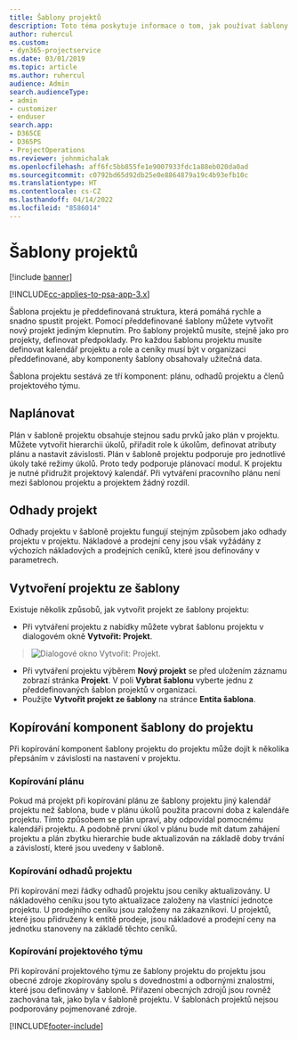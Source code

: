 ```yaml
---
title: Šablony projektů
description: Toto téma poskytuje informace o tom, jak používat šablony projektů pro rychlé nastavení projektu.
author: ruhercul
ms.custom:
- dyn365-projectservice
ms.date: 03/01/2019
ms.topic: article
ms.author: ruhercul
audience: Admin
search.audienceType:
- admin
- customizer
- enduser
search.app:
- D365CE
- D365PS
- ProjectOperations
ms.reviewer: johnmichalak
ms.openlocfilehash: aff6fc5bb855fe1e9007933fdc1a88eb020da0ad
ms.sourcegitcommit: c0792bd65d92db25e0e8864879a19c4b93efb10c
ms.translationtype: HT
ms.contentlocale: cs-CZ
ms.lasthandoff: 04/14/2022
ms.locfileid: "8586014"
---
```

# <a name="project-templates"></a>Šablony projektů 

[!include [banner](../includes/psa-now-project-operations.md)]

[!INCLUDE[cc-applies-to-psa-app-3.x](../includes/cc-applies-to-psa-app-3x.md)]

Šablona projektu je předdefinovaná struktura, která pomáhá rychle a snadno spustit projekt. Pomocí předdefinované šablony můžete vytvořit nový projekt jediným klepnutím. Pro šablony projektů musíte, stejně jako pro projekty, definovat předpoklady. Pro každou šablonu projektu musíte definovat kalendář projektu a role a ceníky musí být v organizaci předdefinované, aby komponenty šablony obsahovaly užitečná data.

Šablona projektu sestává ze tří komponent: plánu, odhadů projektu a členů projektového týmu.

## <a name="schedule"></a>Naplánovat

Plán v šabloně projektu obsahuje stejnou sadu prvků jako plán v projektu. Můžete vytvořit hierarchii úkolů, přiřadit role k úkolům, definovat atributy plánu a nastavit závislosti. Plán v šabloně projektu podporuje pro jednotlivé úkoly také režimy úkolů. Proto tedy podporuje plánovací modul. K projektu je nutné přidružit projektový kalendář. Při vytváření pracovního plánu není mezi šablonou projektu a projektem žádný rozdíl.

## <a name="project-estimates"></a>Odhady projekt

Odhady projektu v šabloně projektu fungují stejným způsobem jako odhady projektu v projektu. Nákladové a prodejní ceny jsou však vyžádány z výchozích nákladových a prodejních ceníků, které jsou definovány v parametrech.

## <a name="creating-a-project-from-a-template"></a>Vytvoření projektu ze šablony
 
Existuje několik způsobů, jak vytvořit projekt ze šablony projektu:

- Při vytváření projektu z nabídky můžete vybrat šablonu projektu v dialogovém okně **Vytvořit: Projekt**.

> ![Dialogové okno Vytvořit: Projekt.](media/project-11.png)

- Při vytváření projektu výběrem **Nový projekt** se před uložením záznamu zobrazí stránka **Projekt**. V poli **Vybrat šablonu** vyberte jednu z předdefinovaných šablon projektů v organizaci.
- Použijte **Vytvořit projekt ze šablony** na stránce **Entita šablona**.

## <a name="copying-components-of-template-to-project"></a>Kopírování komponent šablony do projektu

Při kopírování komponent šablony projektu do projektu může dojít k několika přepsáním v závislosti na nastavení v projektu.

### <a name="copying-the-schedule"></a>Kopírování plánu

Pokud má projekt při kopírování plánu ze šablony projektu jiný kalendář projektu než šablona, bude v plánu úkolů použita pracovní doba z kalendáře projektu. Tímto způsobem se plán upraví, aby odpovídal pomocnému kalendáři projektu. A podobně první úkol v plánu bude mít datum zahájení projektu a plán zbytku hierarchie bude aktualizován na základě doby trvání a závislostí, které jsou uvedeny v šabloně. 

### <a name="copying-project-estimates"></a>Kopírování odhadů projektu 

Při kopírování mezi řádky odhadů projektu jsou ceníky aktualizovány. U nákladového ceníku jsou tyto aktualizace založeny na vlastnící jednotce projektu. U prodejního ceníku jsou založeny na zákazníkovi. U projektů, které jsou přidruženy k entitě prodeje, jsou nákladové a prodejní ceny na jednotku stanoveny na základě těchto ceníků.

### <a name="copying-a-project-team"></a>Kopírování projektového týmu

Při kopírování projektového týmu ze šablony projektu do projektu jsou obecné zdroje zkopírovány spolu s dovednostmi a odbornými znalostmi, které jsou definovány v šabloně. Přiřazení obecných zdrojů jsou rovněž zachována tak, jako byla v šabloně projektu. V šablonách projektů nejsou podporovány pojmenované zdroje.


[!INCLUDE[footer-include](../includes/footer-banner.md)]
